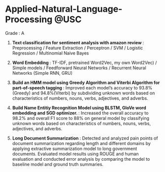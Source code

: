 # Applied-Natural-Language-Processing @USC

Grade : A

1. <b> Text classification for sentiment analysis with amazon review </b> : Preprocessing / Feature Extraction / Perceptron / SVM / Logistic Regression / Multinomial Naive Bayes

2. <b> Word Embedding </b> : TF-IDF, pretrained Word2Vec, my own Word2Vec) / Simple models / Feedforward Neural Networks / Recurrent Neural Networks (Simple RNN, GRU)

3. <b> Build an HMM model using Greedy Algorithm and Viterbi Algorithm for part-of-speech tagging </b> : Improved each model’s accuracy to 93.8%(Greedy) and 94.8%(Viterbi) by subdividing unknown words based on characteristics of numbers, nouns, verbs, adjectives, and adverbs.

4. <b> Build Name Entitiy Recognition Model using BLSTM, GloVe word embedding and SGD optimizer. </b> : Increased the overall accuracy to 98.2% and overall F1 score to 88% on general model by classifying unknown words based on characteristics of numbers, nouns, verbs, adjectives, and adverbs.

5. <b> Long Document Summarization </b> : Detected and analyzed pain points of document summarization regarding length and different domains by applying extractive summarization model to long government documents. Evaluated model results using ROUGE and human evaluation and conducted error analysis by comparing the model to baseline model and ground truth summaries.

